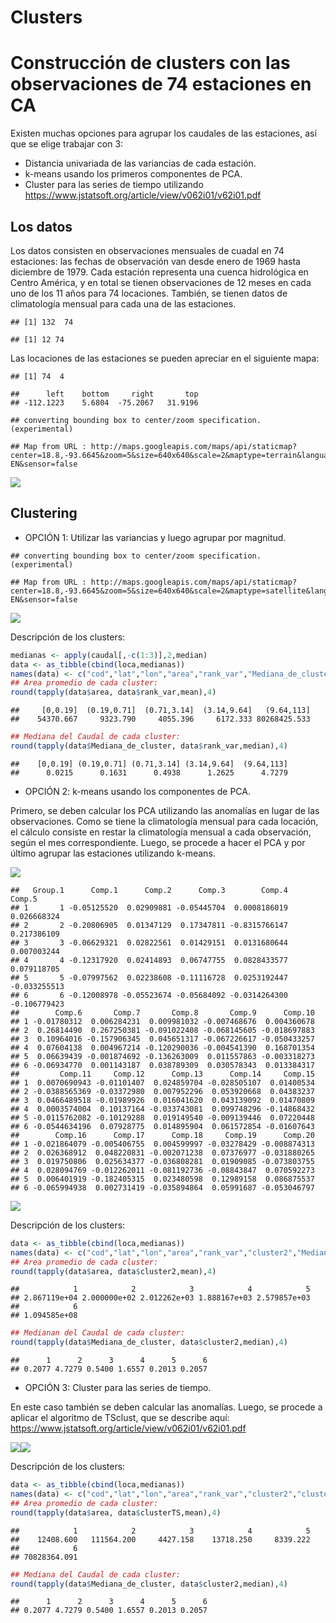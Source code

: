 Clusters
================

Construcción de clusters con las observaciones de 74 estaciones en CA
=====================================================================

Existen muchas opciones para agrupar los caudales de las estaciones, así que se elige trabajar con 3:

-   Distancia univariada de las variancias de cada estación.
-   k-means usando los primeros componentes de PCA.
-   Cluster para las series de tiempo utilizando <https://www.jstatsoft.org/article/view/v062i01/v62i01.pdf>

Los datos
---------

Los datos consisten en observaciones mensuales de cuadal en 74 estaciones: las fechas de observación van desde enero de 1969 hasta diciembre de 1979. Cada estación representa una cuenca hidrológica en Centro América, y en total se tienen observaciones de 12 meses en cada uno de los 11 años para 74 locaciones. También, se tienen datos de climatología mensual para cada una de las estaciones.

    ## [1] 132  74

    ## [1] 12 74

Las locaciones de las estaciones se pueden apreciar en el siguiente mapa:

    ## [1] 74  4

    ##      left    bottom     right       top 
    ## -112.1223    5.6804  -75.2067   31.9196

    ## converting bounding box to center/zoom specification. (experimental)

    ## Map from URL : http://maps.googleapis.com/maps/api/staticmap?center=18.8,-93.6645&zoom=5&size=640x640&scale=2&maptype=terrain&language=en-EN&sensor=false

![](clusters_files/figure-markdown_github-ascii_identifiers/unnamed-chunk-2-1.png)

Clustering
----------

-   OPCIÓN 1: Utilizar las variancias y luego agrupar por magnitud.

<!-- -->

    ## converting bounding box to center/zoom specification. (experimental)

    ## Map from URL : http://maps.googleapis.com/maps/api/staticmap?center=18.8,-93.6645&zoom=5&size=640x640&scale=2&maptype=satellite&language=en-EN&sensor=false

![](clusters_files/figure-markdown_github-ascii_identifiers/unnamed-chunk-3-1.png)

Descripción de los clusters:

``` r
medianas <- apply(caudal[,-c(1:3)],2,median)
data <- as_tibble(cbind(loca,medianas))
names(data) <- c("cod","lat","lon","area","rank_var","Mediana_de_cluster")
## Area promedio de cada cluster:
round(tapply(data$area, data$rank_var,mean),4)
```

    ##     [0,0.19]  (0.19,0.71]  (0.71,3.14]  (3.14,9.64]   (9.64,113] 
    ##    54370.667     9323.790     4055.396     6172.333 80268425.533

``` r
## Mediana del Caudal de cada cluster:                                         
round(tapply(data$Mediana_de_cluster, data$rank_var,median),4)
```

    ##    [0,0.19] (0.19,0.71] (0.71,3.14] (3.14,9.64]  (9.64,113] 
    ##      0.0215      0.1631      0.4938      1.2625      4.7279

-   OPCIÓN 2: k-means usando los componentes de PCA.

Primero, se deben calcular los PCA utilizando las anomalías en lugar de las observaciones. Como se tiene la climatología mensual para cada locación, el cálculo consiste en restar la climatología mensual a cada observación, según el mes correspondiente. Luego, se procede a hacer el PCA y por último agrupar las estaciones utilizando k-means.

![](clusters_files/figure-markdown_github-ascii_identifiers/unnamed-chunk-5-1.png)

    ##   Group.1      Comp.1      Comp.2      Comp.3        Comp.4       Comp.5
    ## 1       1 -0.05125520  0.02909881 -0.05445704  0.0008186019  0.026668324
    ## 2       2 -0.20806905  0.01347129  0.17347811 -0.8315766147  0.217386109
    ## 3       3 -0.06629321  0.02822561  0.01429151  0.0131680644  0.007003244
    ## 4       4 -0.12317920  0.02414893  0.06747755  0.0828433577  0.079118705
    ## 5       5 -0.07997562  0.02238608 -0.11116728  0.0253192447 -0.033255513
    ## 6       6 -0.12008978 -0.05523674 -0.05684092 -0.0314264300 -0.106779423
    ##        Comp.6       Comp.7       Comp.8       Comp.9      Comp.10
    ## 1 -0.01780312  0.006284231  0.009981032 -0.007468676  0.004360678
    ## 2  0.26814490  0.267250381 -0.091022408 -0.068145605 -0.018697883
    ## 3  0.10964016 -0.157906345  0.045651317 -0.067226617 -0.050433257
    ## 4  0.07604138  0.004967214 -0.120290036 -0.004541390  0.168701354
    ## 5  0.06639439 -0.001874692 -0.136263009  0.011557863 -0.003318273
    ## 6 -0.06934770  0.001143187  0.038789309  0.030578343  0.013384317
    ##         Comp.11     Comp.12      Comp.13      Comp.14     Comp.15
    ## 1  0.0070690943 -0.01101407  0.024859704 -0.028505107  0.01400534
    ## 2 -0.0388565369 -0.03372980  0.007952296  0.053920668  0.04383237
    ## 3  0.0466489518 -0.01989926  0.016041620  0.043139092  0.01470809
    ## 4  0.0003574004  0.10137164 -0.033743081  0.099748296 -0.14868432
    ## 5 -0.0115762082 -0.10129288  0.019149540 -0.009139446  0.07220448
    ## 6 -0.0544634196  0.07928775  0.014895904  0.061572854 -0.01607643
    ##        Comp.16      Comp.17      Comp.18     Comp.19      Comp.20
    ## 1 -0.021864079 -0.005406755  0.004599997 -0.03278429 -0.008874313
    ## 2  0.026368912  0.048220831 -0.002071238  0.07376977 -0.031880265
    ## 3  0.019750806  0.025634377 -0.036808281  0.01909085 -0.073803755
    ## 4  0.028094769 -0.012262011 -0.081192736 -0.08843847  0.070592273
    ## 5  0.006401919 -0.182405315  0.023480598  0.12989158  0.086875537
    ## 6 -0.065994938  0.002731419 -0.035894864  0.05991687 -0.053046797

![](clusters_files/figure-markdown_github-ascii_identifiers/unnamed-chunk-5-2.png)

Descripción de los clusters:

``` r
data <- as_tibble(cbind(loca,medianas))
names(data) <- c("cod","lat","lon","area","rank_var","cluster2","Mediana_de_cluster")
## Area promedio de cada cluster:
round(tapply(data$area, data$cluster2,mean),4)
```

    ##            1            2            3            4            5 
    ## 2.867119e+04 2.000000e+02 2.012262e+03 1.888167e+03 2.579857e+03 
    ##            6 
    ## 1.094585e+08

``` r
## Medianan del Caudal de cada cluster:                                         
round(tapply(data$Mediana_de_cluster, data$cluster2,median),4)
```

    ##      1      2      3      4      5      6 
    ## 0.2077 4.7279 0.5400 1.6557 0.2013 0.2057

-   OPCIÓN 3: Cluster para las series de tiempo.

En este caso también se deben calcular las anomalías. Luego, se procede a aplicar el algoritmo de TSclust, que se describe aquí: <https://www.jstatsoft.org/article/view/v062i01/v62i01.pdf>

![](clusters_files/figure-markdown_github-ascii_identifiers/unnamed-chunk-7-1.png)![](clusters_files/figure-markdown_github-ascii_identifiers/unnamed-chunk-7-2.png)

Descripción de los clusters:

``` r
data <- as_tibble(cbind(loca,medianas))
names(data) <- c("cod","lat","lon","area","rank_var","cluster2","clusterTS", "Mediana_de_cluster")
## Area promedio de cada cluster:
round(tapply(data$area, data$clusterTS,mean),4)
```

    ##            1            2            3            4            5 
    ##    12408.600   111564.200     4427.158    13718.250     8339.222 
    ##            6 
    ## 70828364.091

``` r
## Mediana del Caudal de cada cluster:                                         
round(tapply(data$Mediana_de_cluster, data$cluster2,median),4)
```

    ##      1      2      3      4      5      6 
    ## 0.2077 4.7279 0.5400 1.6557 0.2013 0.2057
